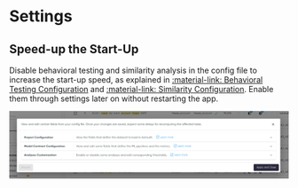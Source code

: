 # Settings

## Speed-up the Start-Up

Disable behavioral testing and similarity analysis in the config file to increase the start-up
speed, as explained
in [:material-link: Behavioral Testing Configuration](../reference/configuration/analyses/behavioral_testing.md)
and [:material-link: Similarity Configuration](../reference/configuration/analyses/similarity.md). Enable
them through settings later on without restarting the app.

![Screenshot](../_static/images/settings.png)
